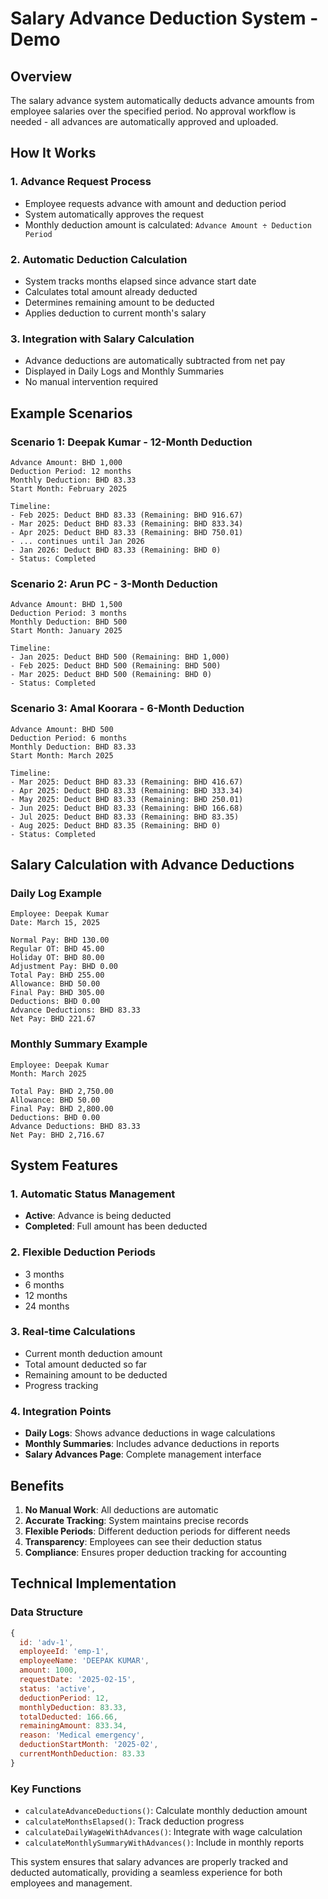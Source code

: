 # Salary Advance Deduction System - Demo

## Overview
The salary advance system automatically deducts advance amounts from employee salaries over the specified period. No approval workflow is needed - all advances are automatically approved and uploaded.

## How It Works

### 1. Advance Request Process
- Employee requests advance with amount and deduction period
- System automatically approves the request
- Monthly deduction amount is calculated: `Advance Amount ÷ Deduction Period`

### 2. Automatic Deduction Calculation
- System tracks months elapsed since advance start date
- Calculates total amount already deducted
- Determines remaining amount to be deducted
- Applies deduction to current month's salary

### 3. Integration with Salary Calculation
- Advance deductions are automatically subtracted from net pay
- Displayed in Daily Logs and Monthly Summaries
- No manual intervention required

## Example Scenarios

### Scenario 1: Deepak Kumar - 12-Month Deduction
```
Advance Amount: BHD 1,000
Deduction Period: 12 months
Monthly Deduction: BHD 83.33
Start Month: February 2025

Timeline:
- Feb 2025: Deduct BHD 83.33 (Remaining: BHD 916.67)
- Mar 2025: Deduct BHD 83.33 (Remaining: BHD 833.34)
- Apr 2025: Deduct BHD 83.33 (Remaining: BHD 750.01)
- ... continues until Jan 2026
- Jan 2026: Deduct BHD 83.33 (Remaining: BHD 0)
- Status: Completed
```

### Scenario 2: Arun PC - 3-Month Deduction
```
Advance Amount: BHD 1,500
Deduction Period: 3 months
Monthly Deduction: BHD 500
Start Month: January 2025

Timeline:
- Jan 2025: Deduct BHD 500 (Remaining: BHD 1,000)
- Feb 2025: Deduct BHD 500 (Remaining: BHD 500)
- Mar 2025: Deduct BHD 500 (Remaining: BHD 0)
- Status: Completed
```

### Scenario 3: Amal Koorara - 6-Month Deduction
```
Advance Amount: BHD 500
Deduction Period: 6 months
Monthly Deduction: BHD 83.33
Start Month: March 2025

Timeline:
- Mar 2025: Deduct BHD 83.33 (Remaining: BHD 416.67)
- Apr 2025: Deduct BHD 83.33 (Remaining: BHD 333.34)
- May 2025: Deduct BHD 83.33 (Remaining: BHD 250.01)
- Jun 2025: Deduct BHD 83.33 (Remaining: BHD 166.68)
- Jul 2025: Deduct BHD 83.33 (Remaining: BHD 83.35)
- Aug 2025: Deduct BHD 83.35 (Remaining: BHD 0)
- Status: Completed
```

## Salary Calculation with Advance Deductions

### Daily Log Example
```
Employee: Deepak Kumar
Date: March 15, 2025

Normal Pay: BHD 130.00
Regular OT: BHD 45.00
Holiday OT: BHD 80.00
Adjustment Pay: BHD 0.00
Total Pay: BHD 255.00
Allowance: BHD 50.00
Final Pay: BHD 305.00
Deductions: BHD 0.00
Advance Deductions: BHD 83.33
Net Pay: BHD 221.67
```

### Monthly Summary Example
```
Employee: Deepak Kumar
Month: March 2025

Total Pay: BHD 2,750.00
Allowance: BHD 50.00
Final Pay: BHD 2,800.00
Deductions: BHD 0.00
Advance Deductions: BHD 83.33
Net Pay: BHD 2,716.67
```

## System Features

### 1. Automatic Status Management
- **Active**: Advance is being deducted
- **Completed**: Full amount has been deducted

### 2. Flexible Deduction Periods
- 3 months
- 6 months
- 12 months
- 24 months

### 3. Real-time Calculations
- Current month deduction amount
- Total amount deducted so far
- Remaining amount to be deducted
- Progress tracking

### 4. Integration Points
- **Daily Logs**: Shows advance deductions in wage calculations
- **Monthly Summaries**: Includes advance deductions in reports
- **Salary Advances Page**: Complete management interface

## Benefits

1. **No Manual Work**: All deductions are automatic
2. **Accurate Tracking**: System maintains precise records
3. **Flexible Periods**: Different deduction periods for different needs
4. **Transparency**: Employees can see their deduction status
5. **Compliance**: Ensures proper deduction tracking for accounting

## Technical Implementation

### Data Structure
```javascript
{
  id: 'adv-1',
  employeeId: 'emp-1',
  employeeName: 'DEEPAK KUMAR',
  amount: 1000,
  requestDate: '2025-02-15',
  status: 'active',
  deductionPeriod: 12,
  monthlyDeduction: 83.33,
  totalDeducted: 166.66,
  remainingAmount: 833.34,
  reason: 'Medical emergency',
  deductionStartMonth: '2025-02',
  currentMonthDeduction: 83.33
}
```

### Key Functions
- `calculateAdvanceDeductions()`: Calculate monthly deduction amount
- `calculateMonthsElapsed()`: Track deduction progress
- `calculateDailyWageWithAdvances()`: Integrate with wage calculation
- `calculateMonthlySummaryWithAdvances()`: Include in monthly reports

This system ensures that salary advances are properly tracked and deducted automatically, providing a seamless experience for both employees and management. 